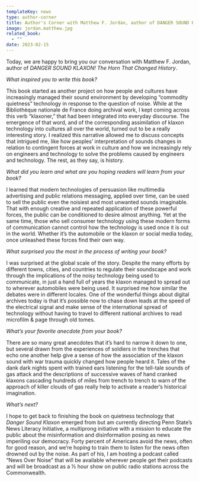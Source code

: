 ```yaml
---
templateKey: news
type: author-corner
title: Author's Corner with Matthew F. Jordan, author of DANGER SOUND KLAXON!
image: jordan.matthew.jpg
related_book:
  - ""
date: 2023-02-15
---
```

Today, we are happy to bring you our conversation with Matthew F. Jordan, author of *DANGER SOUND KLAXON! The Horn That Changed History*.

*What inspired you to write this book?* 

This book started as another project on how people and cultures have increasingly managed their sound environment by developing “commodity quietness” technology in response to the question of noise. While at the Bibliothèque nationale de France doing archival work, I kept coming across this verb “klaxoner,” that had been integrated into everyday discourse. The emergence of that word, and of the corresponding assimilation of klaxon technology into cultures all over the world, turned out to be a really interesting story. I realized this narrative allowed me to discuss concepts that intrigued me, like how peoples’ interpretation of sounds changes in relation to contingent forces at work in culture and how we increasingly rely on engineers and technology to solve the problems caused by engineers and technology. The rest, as they say, is history. 

*What did you learn and what are you hoping readers will learn from your book?* 

I learned that modern technologies of persuasion like multimedia advertising and public relations messaging, applied over time, can be used to sell the public even the noisiest and most unwanted sounds imaginable. That with enough creative and repeated application of these powerful forces, the public can be conditioned to desire almost anything. Yet at the same time, those who sell consumer technology using these modern forms of communication cannot control how the technology is used once it is out in the world. Whether it’s the automobile or the klaxon or social media today, once unleashed these forces find their own way.

*What surprised you the most in the process of writing your book?* 

I was surprised at the global scale of the story. Despite the many efforts by different towns, cities, and countries to regulate their soundscape and work through the implications of the noisy technology being used to communicate, in just a hand full of years the klaxon managed to spread out to wherever automobiles were being used. It surprised me how similar the debates were in different locales. One of the wonderful things about digital archives today is that it’s possible now to chase down leads at the speed of the electrical signal and make sense of the international spread of technology without having to travel to different national archives to read microfilm & page through old tomes. 

*What’s your favorite anecdote from your book?*

 There are so many great anecdotes that it’s hard to narrow it down to one, but several drawn from the experiences of soldiers in the trenches that echo one another help give a sense of how the association of the klaxon sound with war trauma quickly changed how people heard it. Tales of the dank dark nights spent with trained ears listening for the tell-tale sounds of gas attack and the descriptions of successive waves of hand cranked klaxons cascading hundreds of miles from trench to trench to warn of the approach of killer clouds of gas really help to activate a reader’s historical imagination. 

*What’s next?* 

I hope to get back to finishing the book on quietness technology that *Danger Sound Klaxon* emerged from but am currently directing Penn State’s News Literacy Initiative, a multiprong initiative with a mission to educate the public about the misinformation and disinformation posing as news imperiling our democracy.  Forty percent of Americans avoid the news, often for good reason, and we’re hoping to train them to listen for the news often drowned out by the noise. As part of his, I am hosting a podcast called “News Over Noise” that will be available wherever people get their podcasts and will be broadcast as a ½ hour show on public radio stations across the Commonwealth.